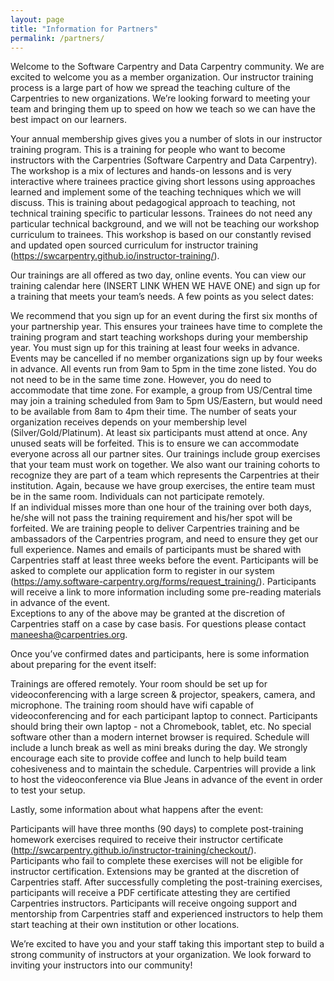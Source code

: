 ```yaml
---
layout: page
title: "Information for Partners"
permalink: /partners/
---
```



Welcome to the Software Carpentry and Data Carpentry community.  We are excited to welcome you as a member organization. Our instructor training process is a large part of how we spread the teaching culture of the Carpentries to new organizations. We’re looking forward to meeting your team and bringing them up to speed on how we teach so we can have the best impact on our learners.

Your annual membership gives gives you a number of slots in our instructor training program.  This is a training for people who want to become instructors with the Carpentries (Software Carpentry and Data Carpentry). The workshop is a mix of lectures and hands-on lessons and is very interactive where trainees practice giving short lessons using approaches learned and implement some of the teaching techniques which we will discuss. This is training about pedagogical approach to teaching, not technical training specific to particular lessons. Trainees do not need any particular technical background, and we will not be teaching our workshop curriculum to trainees. This workshop is based on our constantly revised and updated open sourced curriculum for instructor training (https://swcarpentry.github.io/instructor-training/). 

Our trainings are all offered as two day, online events.  You can view our training calendar here (INSERT LINK WHEN WE HAVE ONE) and sign up for a training that meets your team’s needs. A few points as you select dates:

We recommend that you sign up for an event during the first six months of your partnership year.  This ensures your trainees have time to complete the training program and start teaching workshops during your membership year.
You must sign up for this training at  least four weeks in advance. Events may be cancelled if no member organizations sign up by four weeks in advance.
All events run from 9am to 5pm in the time zone listed.  You do not need to be in the same time zone.  However, you do need to accommodate that time zone.  For example, a group from US/Central time may join a training scheduled from 9am to 5pm US/Eastern, but would need to be available from 8am to 4pm their time.
The number of seats your organization receives depends on your membership level (Silver/Gold/Platinum).  At least six participants must attend at once.  Any unused seats will be forfeited. This is to ensure we can accommodate everyone across all our partner sites. Our  trainings include group exercises that  your  team must work on together.  We also want our training cohorts to recognize they are part of a team which represents the Carpentries at their institution.
Again, because we have group exercises, the entire team must be in the same room.  Individuals can not participate remotely.  
If an individual misses more than one hour of the training over both days, he/she will not pass the training requirement and his/her spot will be forfeited.  We are training people to deliver Carpentries training and be ambassadors of the Carpentries program, and need to ensure they get our full experience.
Names and emails of participants must be shared with Carpentries staff at least three weeks before the event.  Participants will be asked to complete our application form to register in our system (https://amy.software-carpentry.org/forms/request_training/).  Participants will receive a link to more information including some pre-reading materials in advance of the event.  
Exceptions to any of the above may be granted at the discretion of Carpentries staff on a case by case basis. For questions please contact maneesha@carpentries.org.


Once you’ve confirmed dates and participants, here is some information about preparing for the event itself:

Trainings are offered remotely.  Your room should be set up for videoconferencing with a large screen & projector, speakers, camera, and microphone.
The training room should have wifi capable of videoconferencing and for each participant laptop to connect.
Participants should bring their own laptop - not a Chromebook, tablet, etc.  No special software other than a modern internet browser is required.
Schedule will include a lunch break as well as mini breaks during the day.  We strongly encourage each site to provide coffee and lunch to help build team cohesiveness and to maintain the schedule.
Carpentries will provide a link to host the videoconference via Blue Jeans in advance of the event in order to test your setup.


Lastly, some information about what happens after the event:

Participants will have three months (90 days) to complete post-training homework exercises required to receive their instructor certificate (http://swcarpentry.github.io/instructor-training/checkout/).   
Participants who fail to complete these exercises will not be eligible for instructor certification. Extensions may be granted at the discretion of Carpentries staff. 
After successfully completing the post-training exercises, participants will receive a PDF certificate attesting they are certified Carpentries instructors.
Participants will receive ongoing support and mentorship from Carpentries staff and experienced instructors to help them start teaching at their own institution or other locations.

We’re excited to have you and your staff taking this important step to build a strong community of instructors at your organization. We look forward to inviting your instructors into our community!
